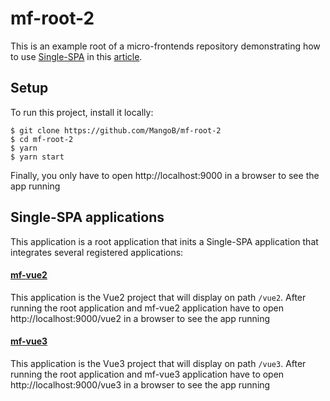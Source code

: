 # mf-root-2
This is an example root of a micro-frontends repository demonstrating how to use [Single-SPA](https://single-spa.js.org/) in this [article](https://medium.com/@a.sinlapakorn/%E0%B8%AA%E0%B8%A3%E0%B9%89%E0%B8%B2%E0%B8%87-micro-frontends-%E0%B8%94%E0%B9%89%E0%B8%A7%E0%B8%A2-single-spa-part-1-beginner-level-6644bf407d93).

## Setup
To run this project, install it locally:

```
$ git clone https://github.com/MangoB/mf-root-2
$ cd mf-root-2
$ yarn
$ yarn start
```

Finally, you only have to open http://localhost:9000 in a browser to see the app running

## Single-SPA applications
This application is a root application that inits a Single-SPA application that integrates several registered applications:

#### [mf-vue2](https://github.com/MangoB/mf-vue2)
This application is the Vue2 project that will display on path `/vue2`.
After running the root application and mf-vue2 application have to open http://localhost:9000/vue2 in a browser to see the app running

#### [mf-vue3](https://github.com/MangoB/mf-vue3)
This application is the Vue3 project that will display on path `/vue3`.
After running the root application and mf-vue3 application have to open http://localhost:9000/vue3 in a browser to see the app running
